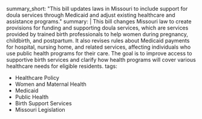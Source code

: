 summary_short: "This bill updates laws in Missouri to include support for doula services through Medicaid and adjust existing healthcare and assistance programs."
summary: |
  This bill changes Missouri law to create provisions for funding and supporting doula services, which are services provided by trained birth professionals to help women during pregnancy, childbirth, and postpartum. It also revises rules about Medicaid payments for hospital, nursing home, and related services, affecting individuals who use public health programs for their care. The goal is to improve access to supportive birth services and clarify how health programs will cover various healthcare needs for eligible residents.
tags:
  - Healthcare Policy
  - Women and Maternal Health
  - Medicaid
  - Public Health
  - Birth Support Services
  - Missouri Legislation
